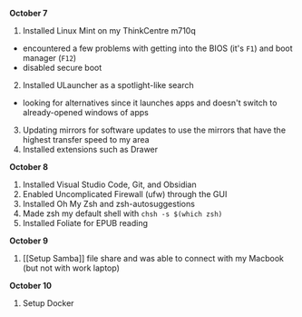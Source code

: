**October 7**
1. Installed Linux Mint on my ThinkCentre m710q
- encountered a few problems with getting into the BIOS (it's `F1`) and boot manager (`F12`)
- disabled secure boot
2. Installed ULauncher as a spotlight-like search
- looking for alternatives since it launches apps and doesn't switch to already-opened windows of apps
3. Updating mirrors for software updates to use the mirrors that have the highest transfer speed to my area
4. Installed extensions such as Drawer

**October 8**
1.  Installed Visual Studio Code, Git, and Obsidian
2. Enabled Uncomplicated Firewall (ufw) through the GUI
3. Installed Oh My Zsh and zsh-autosuggestions
4. Made zsh my default shell with `chsh -s $(which zsh)`
5. Installed Foliate for EPUB reading

**October 9**
1. [[Setup Samba]] file share and was able to connect with my Macbook (but not with work laptop) 

**October 10**
1. Setup Docker